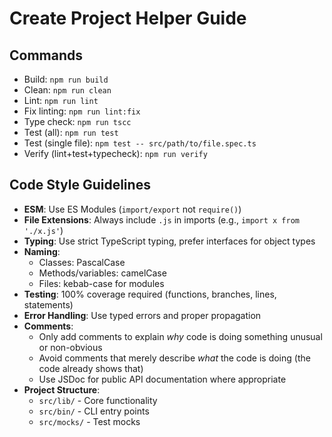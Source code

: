 # Create Project Helper Guide

## Commands

- Build: `npm run build`
- Clean: `npm run clean`
- Lint: `npm run lint`
- Fix linting: `npm run lint:fix`
- Type check: `npm run tscc`
- Test (all): `npm run test`
- Test (single file): `npm test -- src/path/to/file.spec.ts`
- Verify (lint+test+typecheck): `npm run verify`

## Code Style Guidelines

- **ESM**: Use ES Modules (`import/export` not `require()`)
- **File Extensions**: Always include `.js` in imports (e.g., `import x from './x.js'`)
- **Typing**: Use strict TypeScript typing, prefer interfaces for object types
- **Naming**:
  - Classes: PascalCase
  - Methods/variables: camelCase
  - Files: kebab-case for modules
- **Testing**: 100% coverage required (functions, branches, lines, statements)
- **Error Handling**: Use typed errors and proper propagation
- **Comments**:
  - Only add comments to explain _why_ code is doing something unusual or non-obvious
  - Avoid comments that merely describe _what_ the code is doing (the code already shows that)
  - Use JSDoc for public API documentation where appropriate
- **Project Structure**:
  - `src/lib/` - Core functionality
  - `src/bin/` - CLI entry points
  - `src/mocks/` - Test mocks
